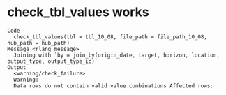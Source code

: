 # check_tbl_values works

    Code
      check_tbl_values(tbl = tbl_10_08, file_path = file_path_10_08, hub_path = hub_path)
    Message <rlang_message>
      Joining with `by = join_by(origin_date, target, horizon, location, output_type, output_type_id)`
    Output
      <warning/check_failure>
      Warning:
      Data rows do not contain valid value combinations Affected rows:

